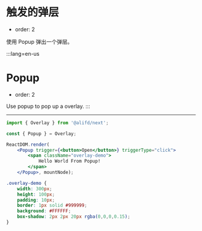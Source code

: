 # 触发的弹层

- order: 2

使用 Popup 弹出一个弹层。

:::lang=en-us
# Popup

- order: 2

Use popup to pop up a overlay.
:::

---

````jsx
import { Overlay } from '@alifd/next';

const { Popup } = Overlay;

ReactDOM.render(
    <Popup trigger={<button>Open</button>} triggerType="click">
        <span className="overlay-demo">
            Hello World From Popup!
        </span>
    </Popup>, mountNode);
````

````css
.overlay-demo {
    width: 300px;
    height: 100px;
    padding: 10px;
    border: 1px solid #999999;
    background: #FFFFFF;
    box-shadow: 2px 2px 20px rgba(0,0,0,0.15);
}
````
